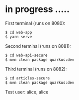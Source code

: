 in progress .....
===================

First terminal (runs on 8080):

```
$ cd web-app
$ yarn serve
```

Second terminal (runs on 8081):

```
$ cd web-api-secure
$ mvn clean package quarkus:dev
```

Third terminal (runs on 8082):

```
$ cd articles-secure
$ mvn clean package quarkus:dev
```

Test user: alice, alice